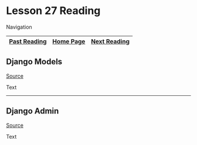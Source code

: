 # Lesson 27 Reading

Navigation

| [Past Reading](../Read-26/README.md) | [Home Page](../README.md) | [Next Reading](../Read-28/README.md) |
| ------------ | --------- | ------------ |

## Django Models

[Source](https://developer.mozilla.org/en-US/docs/Learn/Server-side/Django/Models)

Text

---

## Django Admin

[Source](https://developer.mozilla.org/en-US/docs/Learn/Server-side/Django/Admin_site)

Text
